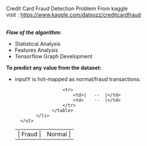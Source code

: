 Credit Card Fraud Detection Problem From kaggle <br/>
visit : https://www.kaggle.com/dalpozz/creditcardfraud
<br/><br/>

<b><i>Flow of the algorithm:</i></b>
      <ul>
        <li>Statistical Analysis</li>
        <li>Features Analysis</li>
        <li>Tensorflow Graph Development</li>
      </ul>


<b>To predict any value from the dataset:</b>
      <ul>
            <li>inputY is hot-mapped as normal/fraud transactions:
                  <table>
                      <tr>
                          <td>| Fraud |</td>
                          <td> Normal |</td>
                      </tr>
                      
                      <tr>
                          <td>|   --  |</td>
                          <td>    --  |</td>
                      </tr>
                  </table>
            </li>
      </ul>
